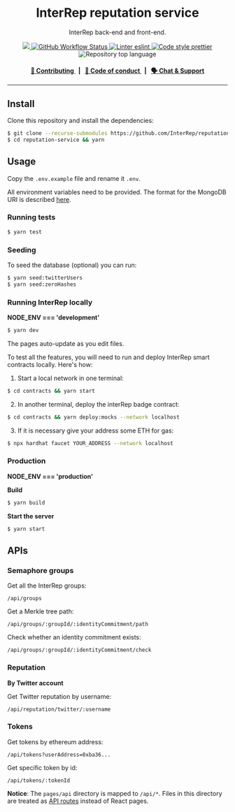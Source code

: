 <p align="center">
    <h1 align="center">
        InterRep reputation service
    </h1>
    <p align="center">InterRep back-end and front-end.</p>
</p>

<p align="center">
    <a href="https://github.com/InterRep" target="_blank">
        <img src="https://img.shields.io/badge/project-InterRep-blue.svg?style=flat-square">
    </a>
    <a href="https://github.com/InterRep/reputation-service/actions/workflows/main.yaml">
        <img alt="GitHub Workflow Status" src="https://img.shields.io/github/workflow/status/interrep/reputation-service/Reputation%20Service%20CI?label=test&logo=github">
    </a>
    <a href="https://eslint.org/" target="_blank">
        <img alt="Linter eslint" src="https://img.shields.io/badge/linter-eslint-8080f2?style=flat-square&logo=eslint">
    </a>
    <a href="https://prettier.io/" target="_blank">
        <img alt="Code style prettier" src="https://img.shields.io/badge/code%20style-prettier-f8bc45?style=flat-square&logo=prettier">
    </a>
    <img alt="Repository top language" src="https://img.shields.io/github/languages/top/InterRep/reputation-service?style=flat-square">
</p>

<div align="center">
    <h4>
        <a href="https://docs.interrep.link/contributing">
            👥 Contributing
        </a>
        <span>&nbsp;&nbsp;|&nbsp;&nbsp;</span>
        <a href="https://docs.interrep.link/code-of-conduct">
            🤝 Code of conduct
        </a>
        <span>&nbsp;&nbsp;|&nbsp;&nbsp;</span>
        <a href="https://t.me/interrep">
            🗣️ Chat &amp; Support
        </a>
    </h4>
</div>

---

## Install

Clone this repository and install the dependencies:

```bash
$ git clone --recurse-submodules https://github.com/InterRep/reputation-service.git
$ cd reputation-service && yarn
```

## Usage

Copy the `.env.example` file and rename it `.env`.

All environment variables need to be provided. The format for the MongoDB URI is described [here](https://docs.mongodb.com/manual/reference/connection-string/).

### Running tests

```bash
$ yarn test
```

### Seeding

To seed the database (optional) you can run:

```bash
$ yarn seed:twitterUsers
$ yarn seed:zeroHashes
```

### Running InterRep locally

**NODE_ENV === 'development'**

```bash
$ yarn dev
```

The pages auto-update as you edit files.

To test all the features, you will need to run and deploy InterRep smart contracts locally. Here's how:

1. Start a local network in one terminal:

```bash
$ cd contracts && yarn start
```

2. In another terminal, deploy the interRep badge contract:

```bash
$ cd contracts && yarn deploy:mocks --network localhost
```

3. If it is necessary give your address some ETH for gas:

```bash
$ npx hardhat faucet YOUR_ADDRESS --network localhost
```

### Production

**NODE_ENV === 'production'**

**Build**

```bash
$ yarn build
```

**Start the server**

```bash
$ yarn start
```

## APIs

### Semaphore groups

Get all the InterRep groups:

```
/api/groups
```

Get a Merkle tree path:

```
/api/groups/:groupId/:identityCommitment/path
```

Check whether an identity commitment exists:

```
/api/groups/:groupId/:identityCommitment/check
```

### Reputation

**By Twitter account**

Get Twitter reputation by username:

```
/api/reputation/twitter/:username
```

### Tokens

Get tokens by ethereum address:

```
/api/tokens?userAddress=0xba36...
```

Get specific token by id:

```
/api/tokens/:tokenId
```

**Notice**: The `pages/api` directory is mapped to `/api/*`. Files in this directory are treated as [API routes](https://nextjs.org/docs/api-routes/introduction) instead of React pages.
